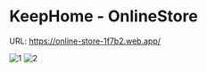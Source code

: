 # KeepHome - OnlineStore
URL: https://online-store-1f7b2.web.app/

![1](https://user-images.githubusercontent.com/26245125/113568873-145eb800-961a-11eb-9697-c0c2bbabd44f.JPG)
![2](https://user-images.githubusercontent.com/26245125/113568930-32c4b380-961a-11eb-8681-16a24707e593.JPG)

